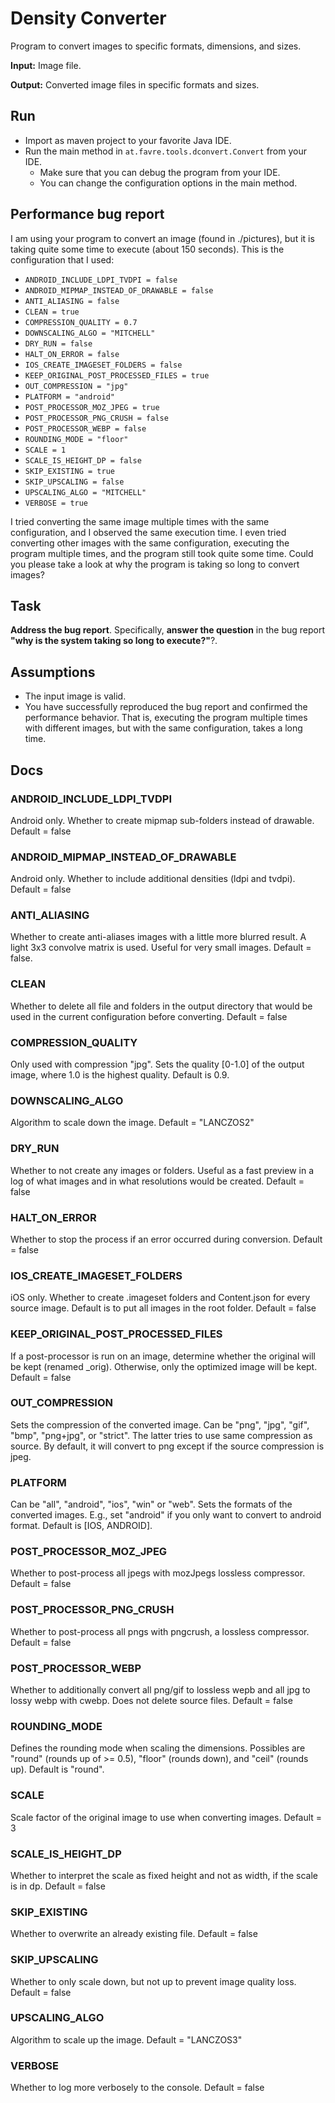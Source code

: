 # Density Converter
Program to convert images to specific formats, dimensions, and sizes.

**Input:** Image file.

**Output:** Converted image files in specific formats and sizes.

## Run

* Import as maven project to your favorite Java IDE.
* Run the main method in `at.favre.tools.dconvert.Convert` from your IDE.
    * Make sure that you can debug the program from your IDE.
    * You can change the configuration options in the main method.

## Performance bug report
I am using your program to convert an image (found in ./pictures), but it is taking quite some time to execute (about 150 seconds). 
This is the configuration that I used:

* `ANDROID_INCLUDE_LDPI_TVDPI = false`  
* `ANDROID_MIPMAP_INSTEAD_OF_DRAWABLE = false`  
* `ANTI_ALIASING = false`  
* `CLEAN = true`  
* `COMPRESSION_QUALITY = 0.7` 
* `DOWNSCALING_ALGO = "MITCHELL"` 
* `DRY_RUN = false`  
* `HALT_ON_ERROR = false` 
* `IOS_CREATE_IMAGESET_FOLDERS = false`  
* `KEEP_ORIGINAL_POST_PROCESSED_FILES = true`  
* `OUT_COMPRESSION = "jpg"` 
* `PLATFORM = "android"` 
* `POST_PROCESSOR_MOZ_JPEG = true`  
* `POST_PROCESSOR_PNG_CRUSH = false`  
* `POST_PROCESSOR_WEBP = false`  
* `ROUNDING_MODE = "floor"` 
* `SCALE = 1`
* `SCALE_IS_HEIGHT_DP = false` 
* `SKIP_EXISTING = true` 
* `SKIP_UPSCALING = false` 
* `UPSCALING_ALGO = "MITCHELL"` 
* `VERBOSE = true`   

I tried converting the same image multiple times with the same configuration, and I observed the same execution time. 
I even tried converting other images with the same configuration, executing the program multiple times, and the program still took quite some time. 
Could you please take a look at why the program is taking so long to convert images?

## Task
**Address the bug report**. Specifically, **answer the question** in the bug report **"why is the system taking so long to execute?"**?.

## Assumptions

* The input image is valid.
* You have successfully reproduced the bug report and confirmed the performance behavior.
That is, executing the program multiple times with different images, but with the same configuration, takes a long time.

## Docs

### ANDROID_INCLUDE_LDPI_TVDPI
Android only.
Whether to create mipmap sub-folders instead of drawable.
Default = false

### ANDROID_MIPMAP_INSTEAD_OF_DRAWABLE
Android only.
Whether to include additional densities (ldpi and tvdpi).
Default = false

### ANTI_ALIASING
Whether to create anti-aliases images with a little more blurred result.
A light 3x3 convolve matrix is used.
Useful for very small images.
Default = false.

### CLEAN
Whether to delete all file and folders in the output directory that would be used in the current configuration before converting.
Default = false

### COMPRESSION_QUALITY
Only used with compression "jpg". Sets the quality [0-1.0] of the output image, where 1.0 is the highest quality. 
Default is 0.9.

### DOWNSCALING_ALGO
Algorithm to scale down the image.
Default = "LANCZOS2"

### DRY_RUN
Whether to not create any images or folders. 
Useful as a fast preview in a log of what images and in what resolutions would be created.
Default = false

### HALT_ON_ERROR
Whether to stop the process if an error occurred during conversion.
Default = false

### IOS_CREATE_IMAGESET_FOLDERS
iOS only.
Whether to create .imageset folders and Content.json for every source image.
Default is to put all images in the root folder.
Default = false

### KEEP_ORIGINAL_POST_PROCESSED_FILES
If a post-processor is run on an image, determine whether the original will be kept (renamed _orig).
Otherwise, only the optimized image will be kept.
Default = false

### OUT_COMPRESSION
Sets the compression of the converted image. 
Can be "png", "jpg", "gif", "bmp", "png+jpg", or "strict".
The latter tries to use same compression as source. 
By default, it will convert to png except if the source compression is jpeg.

### PLATFORM
Can be "all", "android", "ios", "win" or "web". 
Sets the formats of the converted images.
E.g., set "android" if you only want to convert to android format. 
Default is [IOS, ANDROID].

### POST_PROCESSOR_MOZ_JPEG
Whether to post-process all jpegs with mozJpegs lossless compressor.
Default = false

### POST_PROCESSOR_PNG_CRUSH
Whether to post-process all pngs with pngcrush, a lossless compressor. 
Default = false

### POST_PROCESSOR_WEBP
Whether to additionally convert all png/gif to lossless wepb and all jpg to lossy webp with cwebp. 
Does not delete source files.
Default = false

### ROUNDING_MODE
Defines the rounding mode when scaling the dimensions. 
Possibles are "round" (rounds up of >= 0.5), "floor" (rounds down), and "ceil" (rounds up). 
Default is "round".

### SCALE
Scale factor of the original image to use when converting images.
Default = 3

### SCALE_IS_HEIGHT_DP
Whether to interpret the scale as fixed height and not as width, if the scale is in dp.
Default = false
 
### SKIP_EXISTING
Whether to overwrite an already existing file.
Default = false
 
### SKIP_UPSCALING
Whether to only scale down, but not up to prevent image quality loss.
Default = false

### UPSCALING_ALGO
Algorithm to scale up the image.
Default = "LANCZOS3"

### VERBOSE
Whether to log more verbosely to the console.
Default = false
